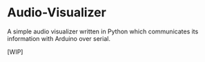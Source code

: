 # Audio-Visualizer
A simple audio visualizer written in Python which communicates its information with Arduino over serial.

[WIP]
